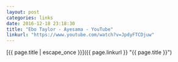 ```yaml
---
layout: post
categories: links
date: 2016-12-18 23:18:30
title: "Ebo Taylor - Ayesama - YouTube"
linkurl: "https://www.youtube.com/watch?v=JpdyFTCDjuw"
---
```

[{{ page.title | escape_once }}]({{ page.linkurl }} "{{ page.title }}")
